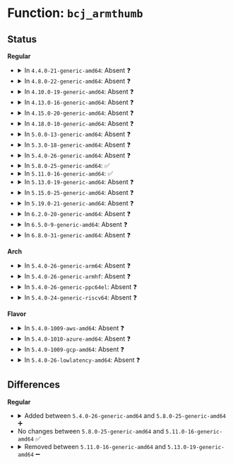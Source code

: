 # Function: <code>bcj_armthumb</code>

## Status
<b>Regular</b>
<ul>
<li>
<details>
<summary>In <code>4.4.0-21-generic-amd64</code>: Absent ❓</summary>

```json
{
  "name": "bcj_armthumb",
  "collision_type": "Unique Static",
  "inline_type": "Full",
  "funcs": [
    {
      "addr": 18446744071583109013,
      "name": "bcj_armthumb",
      "external": false,
      "loc": "lib/xz/xz_dec_bcj.c:288",
      "file": "lib/xz/xz_dec_bcj.c",
      "inline": "not declared, inlined",
      "caller_inline": [
        "lib/xz/xz_dec_bcj.c:bcj_apply"
      ],
      "caller_func": []
    }
  ],
  "symbols": []
}
```
</details>
</li>
<li>
<details>
<summary>In <code>4.8.0-22-generic-amd64</code>: Absent ❓</summary>

```json
{
  "name": "bcj_armthumb",
  "collision_type": "Unique Static",
  "inline_type": "Full",
  "funcs": [
    {
      "addr": 18446744071583403269,
      "name": "bcj_armthumb",
      "external": false,
      "loc": "lib/xz/xz_dec_bcj.c:288",
      "file": "lib/xz/xz_dec_bcj.c",
      "inline": "not declared, inlined",
      "caller_inline": [
        "lib/xz/xz_dec_bcj.c:bcj_apply"
      ],
      "caller_func": []
    }
  ],
  "symbols": []
}
```
</details>
</li>
<li>
<details>
<summary>In <code>4.10.0-19-generic-amd64</code>: Absent ❓</summary>

```json
{
  "name": "bcj_armthumb",
  "collision_type": "Unique Static",
  "inline_type": "Full",
  "funcs": [
    {
      "addr": 18446744071583528645,
      "name": "bcj_armthumb",
      "external": false,
      "loc": "lib/xz/xz_dec_bcj.c:288",
      "file": "lib/xz/xz_dec_bcj.c",
      "inline": "not declared, inlined",
      "caller_inline": [
        "lib/xz/xz_dec_bcj.c:bcj_apply"
      ],
      "caller_func": []
    }
  ],
  "symbols": []
}
```
</details>
</li>
<li>
<details>
<summary>In <code>4.13.0-16-generic-amd64</code>: Absent ❓</summary>

```json
{
  "name": "bcj_armthumb",
  "collision_type": "Unique Static",
  "inline_type": "Full",
  "funcs": [
    {
      "addr": 18446744071583566486,
      "name": "bcj_armthumb",
      "external": false,
      "loc": "lib/xz/xz_dec_bcj.c:288",
      "file": "lib/xz/xz_dec_bcj.c",
      "inline": "not declared, inlined",
      "caller_inline": [
        "lib/xz/xz_dec_bcj.c:bcj_apply"
      ],
      "caller_func": []
    }
  ],
  "symbols": []
}
```
</details>
</li>
<li>
<details>
<summary>In <code>4.15.0-20-generic-amd64</code>: Absent ❓</summary>

```json
{
  "name": "bcj_armthumb",
  "collision_type": "Unique Static",
  "inline_type": "Full",
  "funcs": [
    {
      "addr": 18446744071583811788,
      "name": "bcj_armthumb",
      "external": false,
      "loc": "lib/xz/xz_dec_bcj.c:288",
      "file": "lib/xz/xz_dec_bcj.c",
      "inline": "not declared, inlined",
      "caller_inline": [
        "lib/xz/xz_dec_bcj.c:bcj_apply"
      ],
      "caller_func": []
    }
  ],
  "symbols": []
}
```
</details>
</li>
<li>
<details>
<summary>In <code>4.18.0-10-generic-amd64</code>: Absent ❓</summary>

```json
{
  "name": "bcj_armthumb",
  "collision_type": "Unique Static",
  "inline_type": "Full",
  "funcs": [
    {
      "addr": 0,
      "name": "bcj_armthumb",
      "external": false,
      "loc": "lib/xz/xz_dec_bcj.c:288",
      "file": "lib/xz/xz_dec_bcj.c",
      "inline": "not declared, inlined",
      "caller_inline": [
        "lib/xz/xz_dec_bcj.c:bcj_apply"
      ],
      "caller_func": []
    }
  ],
  "symbols": []
}
```
</details>
</li>
<li>
<details>
<summary>In <code>5.0.0-13-generic-amd64</code>: Absent ❓</summary>

```json
{
  "name": "bcj_armthumb",
  "collision_type": "Unique Static",
  "inline_type": "Full",
  "funcs": [
    {
      "addr": 0,
      "name": "bcj_armthumb",
      "external": false,
      "loc": "lib/xz/xz_dec_bcj.c:288",
      "file": "lib/xz/xz_dec_bcj.c",
      "inline": "not declared, inlined",
      "caller_inline": [
        "lib/xz/xz_dec_bcj.c:bcj_apply"
      ],
      "caller_func": []
    }
  ],
  "symbols": []
}
```
</details>
</li>
<li>
<details>
<summary>In <code>5.3.0-18-generic-amd64</code>: Absent ❓</summary>

```json
{
  "name": "bcj_armthumb",
  "collision_type": "Unique Static",
  "inline_type": "Full",
  "funcs": [
    {
      "addr": 18446744071584289999,
      "name": "bcj_armthumb",
      "external": false,
      "loc": "lib/xz/xz_dec_bcj.c:288",
      "file": "lib/xz/xz_dec_bcj.c",
      "inline": "not declared, inlined",
      "caller_inline": [
        "lib/xz/xz_dec_bcj.c:bcj_apply"
      ],
      "caller_func": []
    }
  ],
  "symbols": []
}
```
</details>
</li>
<li>
<details>
<summary>In <code>5.4.0-26-generic-amd64</code>: Absent ❓</summary>

```json
{
  "name": "bcj_armthumb",
  "collision_type": "Unique Static",
  "inline_type": "Full",
  "funcs": [
    {
      "addr": 18446744071584424799,
      "name": "bcj_armthumb",
      "external": false,
      "loc": "lib/xz/xz_dec_bcj.c:288",
      "file": "lib/xz/xz_dec_bcj.c",
      "inline": "not declared, inlined",
      "caller_inline": [
        "lib/xz/xz_dec_bcj.c:bcj_apply"
      ],
      "caller_func": []
    }
  ],
  "symbols": []
}
```
</details>
</li>
<li>
<details>
<summary>In <code>5.8.0-25-generic-amd64</code>: ✅</summary>

```c
size_t bcj_armthumb(struct xz_dec_bcj * s, uint8_t * buf, size_t size)
```

```json
{
  "name": "bcj_armthumb",
  "collision_type": "Unique Static",
  "inline_type": "No",
  "funcs": [
    {
      "addr": 18446744071584985952,
      "name": "bcj_armthumb",
      "external": false,
      "loc": "lib/xz/xz_dec_bcj.c:288",
      "file": "lib/xz/xz_dec_bcj.c",
      "inline": "seen, unknown",
      "caller_inline": [],
      "caller_func": [
        "lib/xz/xz_dec_bcj.c:bcj_apply"
      ]
    }
  ],
  "symbols": [
    {
      "addr": 18446744071584985952,
      "name": "bcj_armthumb",
      "section": ".text",
      "bind": "STB_LOCAL",
      "size": 253
    }
  ]
}
```
</details>
</li>
<li>
<details>
<summary>In <code>5.11.0-16-generic-amd64</code>: ✅</summary>

```c
size_t bcj_armthumb(struct xz_dec_bcj * s, uint8_t * buf, size_t size)
```

```json
{
  "name": "bcj_armthumb",
  "collision_type": "Unique Static",
  "inline_type": "No",
  "funcs": [
    {
      "addr": 18446744071585107888,
      "name": "bcj_armthumb",
      "external": false,
      "loc": "lib/xz/xz_dec_bcj.c:288",
      "file": "lib/xz/xz_dec_bcj.c",
      "inline": "seen, unknown",
      "caller_inline": [],
      "caller_func": [
        "lib/xz/xz_dec_bcj.c:bcj_apply"
      ]
    }
  ],
  "symbols": [
    {
      "addr": 18446744071585107888,
      "name": "bcj_armthumb",
      "section": ".text",
      "bind": "STB_LOCAL",
      "size": 256
    }
  ]
}
```
</details>
</li>
<li>
<details>
<summary>In <code>5.13.0-19-generic-amd64</code>: Absent ❓</summary>

```json
{
  "name": "bcj_armthumb",
  "collision_type": "Unique Static",
  "inline_type": "Full",
  "funcs": [
    {
      "addr": 18446744071584988982,
      "name": "bcj_armthumb",
      "external": false,
      "loc": "lib/xz/xz_dec_bcj.c:288",
      "file": "lib/xz/xz_dec_bcj.c",
      "inline": "not declared, inlined",
      "caller_inline": [
        "lib/xz/xz_dec_bcj.c:bcj_apply"
      ],
      "caller_func": []
    }
  ],
  "symbols": []
}
```
</details>
</li>
<li>
<details>
<summary>In <code>5.15.0-25-generic-amd64</code>: Absent ❓</summary>

```json
{
  "name": "bcj_armthumb",
  "collision_type": "Unique Static",
  "inline_type": "Full",
  "funcs": [
    {
      "addr": 18446744071585429531,
      "name": "bcj_armthumb",
      "external": false,
      "loc": "lib/xz/xz_dec_bcj.c:288",
      "file": "lib/xz/xz_dec_bcj.c",
      "inline": "not declared, inlined",
      "caller_inline": [
        "lib/xz/xz_dec_bcj.c:bcj_apply"
      ],
      "caller_func": []
    }
  ],
  "symbols": []
}
```
</details>
</li>
<li>
<details>
<summary>In <code>5.19.0-21-generic-amd64</code>: Absent ❓</summary>

```json
{
  "name": "bcj_armthumb",
  "collision_type": "Unique Static",
  "inline_type": "Full",
  "funcs": [
    {
      "addr": 18446744071586569027,
      "name": "bcj_armthumb",
      "external": false,
      "loc": "lib/xz/xz_dec_bcj.c:288",
      "file": "lib/xz/xz_dec_bcj.c",
      "inline": "not declared, inlined",
      "caller_inline": [
        "lib/xz/xz_dec_bcj.c:bcj_apply"
      ],
      "caller_func": []
    }
  ],
  "symbols": []
}
```
</details>
</li>
<li>
<details>
<summary>In <code>6.2.0-20-generic-amd64</code>: Absent ❓</summary>

```json
{
  "name": "bcj_armthumb",
  "collision_type": "Unique Static",
  "inline_type": "Full",
  "funcs": [
    {
      "addr": 18446744071587803251,
      "name": "bcj_armthumb",
      "external": false,
      "loc": "lib/xz/xz_dec_bcj.c:288",
      "file": "lib/xz/xz_dec_bcj.c",
      "inline": "not declared, inlined",
      "caller_inline": [
        "lib/xz/xz_dec_bcj.c:bcj_apply"
      ],
      "caller_func": []
    }
  ],
  "symbols": []
}
```
</details>
</li>
<li>
<details>
<summary>In <code>6.5.0-9-generic-amd64</code>: Absent ❓</summary>

```json
{
  "name": "bcj_armthumb",
  "collision_type": "Unique Static",
  "inline_type": "Full",
  "funcs": [
    {
      "addr": 18446744071588074624,
      "name": "bcj_armthumb",
      "external": false,
      "loc": "lib/xz/xz_dec_bcj.c:288",
      "file": "lib/xz/xz_dec_bcj.c",
      "inline": "not declared, inlined",
      "caller_inline": [
        "lib/xz/xz_dec_bcj.c:bcj_apply"
      ],
      "caller_func": []
    }
  ],
  "symbols": []
}
```
</details>
</li>
<li>
<details>
<summary>In <code>6.8.0-31-generic-amd64</code>: Absent ❓</summary>

```json
{
  "name": "bcj_armthumb",
  "collision_type": "Unique Static",
  "inline_type": "Full",
  "funcs": [
    {
      "addr": 18446744071588409140,
      "name": "bcj_armthumb",
      "external": false,
      "loc": "lib/xz/xz_dec_bcj.c:288",
      "file": "lib/xz/xz_dec_bcj.c",
      "inline": "not declared, inlined",
      "caller_inline": [
        "lib/xz/xz_dec_bcj.c:bcj_apply"
      ],
      "caller_func": []
    }
  ],
  "symbols": []
}
```
</details>
</li>
</ul>
<b>Arch</b>
<ul>
<li>
<details>
<summary>In <code>5.4.0-26-generic-arm64</code>: Absent ❓</summary>

```json
{
  "name": "bcj_armthumb",
  "collision_type": "Unique Static",
  "inline_type": "Full",
  "funcs": [
    {
      "addr": 18446603336496308216,
      "name": "bcj_armthumb",
      "external": false,
      "loc": "lib/xz/xz_dec_bcj.c:288",
      "file": "lib/xz/xz_dec_bcj.c",
      "inline": "not declared, inlined",
      "caller_inline": [
        "lib/xz/xz_dec_bcj.c:bcj_apply"
      ],
      "caller_func": []
    }
  ],
  "symbols": []
}
```
</details>
</li>
<li>
<details>
<summary>In <code>5.4.0-26-generic-armhf</code>: Absent ❓</summary>

```json
{
  "name": "bcj_armthumb",
  "collision_type": "Unique Static",
  "inline_type": "Full",
  "funcs": [
    {
      "addr": 3229644544,
      "name": "bcj_armthumb",
      "external": false,
      "loc": "lib/xz/xz_dec_bcj.c:288",
      "file": "lib/xz/xz_dec_bcj.c",
      "inline": "not declared, inlined",
      "caller_inline": [
        "lib/xz/xz_dec_bcj.c:bcj_apply"
      ],
      "caller_func": []
    }
  ],
  "symbols": []
}
```
</details>
</li>
<li>
<details>
<summary>In <code>5.4.0-26-generic-ppc64el</code>: Absent ❓</summary>

```json
{
  "name": "bcj_armthumb",
  "collision_type": "Unique Static",
  "inline_type": "Full",
  "funcs": [
    {
      "addr": 13835058055290617232,
      "name": "bcj_armthumb",
      "external": false,
      "loc": "lib/xz/xz_dec_bcj.c:288",
      "file": "lib/xz/xz_dec_bcj.c",
      "inline": "not declared, inlined",
      "caller_inline": [
        "lib/xz/xz_dec_bcj.c:bcj_apply"
      ],
      "caller_func": []
    }
  ],
  "symbols": []
}
```
</details>
</li>
<li>
<details>
<summary>In <code>5.4.0-24-generic-riscv64</code>: Absent ❓</summary>

```json
{
  "name": "bcj_armthumb",
  "collision_type": "Unique Static",
  "inline_type": "Full",
  "funcs": [
    {
      "addr": 18446743936275364330,
      "name": "bcj_armthumb",
      "external": false,
      "loc": "lib/xz/xz_dec_bcj.c:288",
      "file": "lib/xz/xz_dec_bcj.c",
      "inline": "not declared, inlined",
      "caller_inline": [
        "lib/xz/xz_dec_bcj.c:bcj_apply"
      ],
      "caller_func": []
    }
  ],
  "symbols": []
}
```
</details>
</li>
</ul>
<b>Flavor</b>
<ul>
<li>
<details>
<summary>In <code>5.4.0-1009-aws-amd64</code>: Absent ❓</summary>

```json
{
  "name": "bcj_armthumb",
  "collision_type": "Unique Static",
  "inline_type": "Full",
  "funcs": [
    {
      "addr": 18446744071584393535,
      "name": "bcj_armthumb",
      "external": false,
      "loc": "lib/xz/xz_dec_bcj.c:288",
      "file": "lib/xz/xz_dec_bcj.c",
      "inline": "not declared, inlined",
      "caller_inline": [
        "lib/xz/xz_dec_bcj.c:bcj_apply"
      ],
      "caller_func": []
    }
  ],
  "symbols": []
}
```
</details>
</li>
<li>
<details>
<summary>In <code>5.4.0-1010-azure-amd64</code>: Absent ❓</summary>

```json
{
  "name": "bcj_armthumb",
  "collision_type": "Unique Static",
  "inline_type": "Full",
  "funcs": [
    {
      "addr": 18446744071584328735,
      "name": "bcj_armthumb",
      "external": false,
      "loc": "lib/xz/xz_dec_bcj.c:288",
      "file": "lib/xz/xz_dec_bcj.c",
      "inline": "not declared, inlined",
      "caller_inline": [
        "lib/xz/xz_dec_bcj.c:bcj_apply"
      ],
      "caller_func": []
    }
  ],
  "symbols": []
}
```
</details>
</li>
<li>
<details>
<summary>In <code>5.4.0-1009-gcp-amd64</code>: Absent ❓</summary>

```json
{
  "name": "bcj_armthumb",
  "collision_type": "Unique Static",
  "inline_type": "Full",
  "funcs": [
    {
      "addr": 18446744071584376447,
      "name": "bcj_armthumb",
      "external": false,
      "loc": "lib/xz/xz_dec_bcj.c:288",
      "file": "lib/xz/xz_dec_bcj.c",
      "inline": "not declared, inlined",
      "caller_inline": [
        "lib/xz/xz_dec_bcj.c:bcj_apply"
      ],
      "caller_func": []
    }
  ],
  "symbols": []
}
```
</details>
</li>
<li>
<details>
<summary>In <code>5.4.0-26-lowlatency-amd64</code>: Absent ❓</summary>

```json
{
  "name": "bcj_armthumb",
  "collision_type": "Unique Static",
  "inline_type": "Full",
  "funcs": [
    {
      "addr": 18446744071584482479,
      "name": "bcj_armthumb",
      "external": false,
      "loc": "lib/xz/xz_dec_bcj.c:288",
      "file": "lib/xz/xz_dec_bcj.c",
      "inline": "not declared, inlined",
      "caller_inline": [
        "lib/xz/xz_dec_bcj.c:bcj_apply"
      ],
      "caller_func": []
    }
  ],
  "symbols": []
}
```
</details>
</li>
</ul>

## Differences
<b>Regular</b>
<ul>
<li>
<details>
<summary>Added between <code>5.4.0-26-generic-amd64</code> and <code>5.8.0-25-generic-amd64</code> ➕</summary>

```c
size_t bcj_armthumb(struct xz_dec_bcj * s, uint8_t * buf, size_t size)
```
</details>
</li>
<li>
No changes between <code>5.8.0-25-generic-amd64</code> and <code>5.11.0-16-generic-amd64</code> ✅
</li>
<li>
<details>
<summary>Removed between <code>5.11.0-16-generic-amd64</code> and <code>5.13.0-19-generic-amd64</code> ➖</summary>

```c
size_t bcj_armthumb(struct xz_dec_bcj * s, uint8_t * buf, size_t size)
```
</details>
</li>
</ul>
